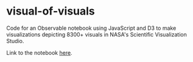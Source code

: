 # visual-of-visuals
Code for an Observable notebook using JavaScript and D3 to make visualizations depicting 8300+ visuals in NASA's Scientific Visualization Studio.

Link to the notebook [here](https://observablehq.com/@ljz112/svs_visuals).
